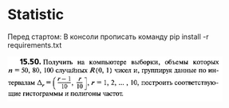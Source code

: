 # Statistic
Перед стартом: В консоли прописать команду pip install -r  requirements.txt


![Image of 15,50 task](https://github.com/Forgotalready/Statistic/blob/main/15%2C50.jpg)
